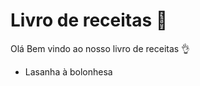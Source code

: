 # Livro de receitas :book:

Olá Bem vindo ao nosso livro de receitas :ok_hand:

- Lasanha à bolonhesa

